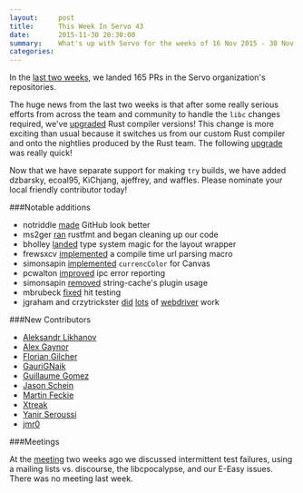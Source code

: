 ```yaml
---
layout:     post
title:      This Week In Servo 43
date:       2015-11-30 20:30:00
summary:    What's up with Servo for the weeks of 16 Nov 2015 - 30 Nov 2015
categories:
---
```


In the [last two weeks](https://github.com/pulls?page=1&q=is%3Apr+is%3Amerged+closed%3A2015-11-16..2015-11-30+user%3Aservo),
we landed 165 PRs in the Servo organization's repositories.

The huge news from the last two weeks is that after some really serious efforts from across the team and community to handle the `libc` changes required, we've [upgraded](https://github.com/servo/servo/pull/8446) Rust compiler versions! This change is more exciting than usual because it switches us from our custom Rust compiler and onto the nightlies produced by the Rust team. The following [upgrade](https://github.com/servo/servo/pull/8698) was really quick!

Now that we have separate support for making `try` builds, we have added dzbarsky, ecoal95, KiChjang, ajeffrey, and waffles. Please nominate your local friendly contributor today!

###Notable additions

 - notriddle [made](https://github.com/servo/servo/pull/8538) GitHub look better
 - ms2ger [ran](https://github.com/servo/servo/pull/8569) rustfmt and began cleaning up our code
 - bholley [landed](https://github.com/servo/servo/pull/8595) type system magic for the layout wrapper
 - frewsxcv [implemented](https://github.com/servo/servo/pull/8622) a compile time url parsing macro
 - simonsapin [implemented](https://github.com/servo/servo/pull/8656) `currencColor` for Canvas
 - pcwalton [improved](https://github.com/servo/ipc-channel/pull/17) ipc error reporting
 - simonsapin [removed](https://github.com/servo/string-cache/pull/125) string-cache's plugin usage
 - mbrubeck [fixed](https://github.com/servo/servo/pull/8557) hit testing
 - jgraham and crzytrickster [did](https://github.com/servo/servo/pull/8661) [lots]( https://github.com/servo/servo/pull/8621) of [webdriver](https://github.com/servo/servo/pull/8564) work

###New Contributors

- [Aleksandr Likhanov](https://github.com/vegayours)
- [Alex Gaynor](https://github.com/alex)
- [Florian Gilcher](https://github.com/skade)
- [GauriGNaik](https://github.com/GauriGNaik)
- [Guillaume Gomez](https://github.com/GuillaumeGomez)
- [Jason Schein](https://github.com/echochamber)
- [Martin Feckie](https://github.com/mfeckie)
- [Xtreak](https://github.com/tirkarthi)
- [Yanir Seroussi](https://github.com/yanirs)
- [jmr0](https://github.com/jmr0)

###Meetings

At the [meeting](https://github.com/servo/servo/wiki/Meeting-2015-11-16) two weeks ago we discussed intermittent test failures, using a mailing lists vs. discourse, the libcpocalypse, and our E-Easy issues. There was no meeting last week.
